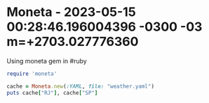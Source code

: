 # Moneta - 2023-05-15 00:28:46.196004396 -0300 -03 m=+2703.027776360

Using moneta gem in #ruby

```ruby
require 'moneta'

cache = Moneta.new(:YAML, file: "weather.yaml")
puts cache["RJ"], cache["SP"]

```
